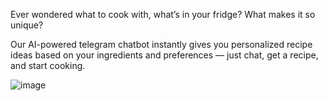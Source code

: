 Ever wondered what to cook with, what’s in your fridge? What makes it so unique?

Our AI-powered telegram chatbot instantly gives you personalized recipe ideas based on your ingredients and preferences  — just chat, get a recipe, and start cooking. 

![image](https://github.com/user-attachments/assets/3c775001-d9f5-4a50-9cf5-3aedf3e45e0d)


